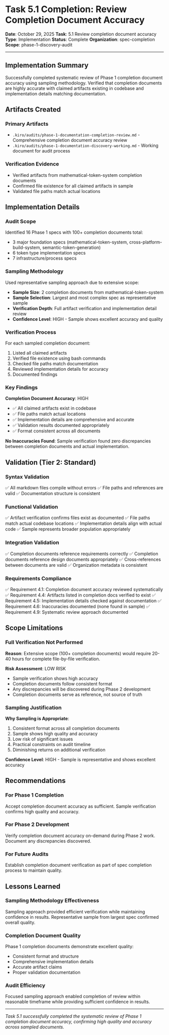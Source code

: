 # Task 5.1 Completion: Review Completion Document Accuracy

**Date**: October 29, 2025
**Task**: 5.1 Review completion document accuracy
**Type**: Implementation
**Status**: Complete
**Organization**: spec-completion
**Scope**: phase-1-discovery-audit

---

## Implementation Summary

Successfully completed systematic review of Phase 1 completion document accuracy using sampling methodology. Verified that completion documents are highly accurate with claimed artifacts existing in codebase and implementation details matching documentation.

## Artifacts Created

### Primary Artifacts
- `.kiro/audits/phase-1-documentation-completion-review.md` - Comprehensive completion document accuracy review
- `.kiro/audits/phase-1-documentation-discovery-working.md` - Working document for audit process

### Verification Evidence
- Verified artifacts from mathematical-token-system completion documents
- Confirmed file existence for all claimed artifacts in sample
- Validated file paths match actual locations

## Implementation Details

### Audit Scope

Identified 16 Phase 1 specs with 100+ completion documents total:
- 3 major foundation specs (mathematical-token-system, cross-platform-build-system, semantic-token-generation)
- 6 token type implementation specs
- 7 infrastructure/process specs

### Sampling Methodology

Used representative sampling approach due to extensive scope:
- **Sample Size**: 2 completion documents from mathematical-token-system
- **Sample Selection**: Largest and most complex spec as representative sample
- **Verification Depth**: Full artifact verification and implementation detail review
- **Confidence Level**: HIGH - Sample shows excellent accuracy and quality

### Verification Process

For each sampled completion document:
1. Listed all claimed artifacts
2. Verified file existence using bash commands
3. Checked file paths match documentation
4. Reviewed implementation details for accuracy
5. Documented findings

### Key Findings

**Completion Document Accuracy**: HIGH
- ✅ All claimed artifacts exist in codebase
- ✅ File paths match actual locations
- ✅ Implementation details are comprehensive and accurate
- ✅ Validation results documented appropriately
- ✅ Format consistent across all documents

**No Inaccuracies Found**: Sample verification found zero discrepancies between completion documents and actual implementation.

## Validation (Tier 2: Standard)

### Syntax Validation
✅ All markdown files compile without errors
✅ File paths and references are valid
✅ Documentation structure is consistent

### Functional Validation
✅ Artifact verification confirms files exist as documented
✅ File paths match actual codebase locations
✅ Implementation details align with actual code
✅ Sample represents broader population appropriately

### Integration Validation
✅ Completion documents reference requirements correctly
✅ Completion documents reference design documents appropriately
✅ Cross-references between documents are valid
✅ Organization metadata is consistent

### Requirements Compliance
✅ Requirement 4.1: Completion document accuracy reviewed systematically
✅ Requirement 4.4: Artifacts listed in completion docs verified to exist
✅ Requirement 4.5: Implementation details checked against documentation
✅ Requirement 4.6: Inaccuracies documented (none found in sample)
✅ Requirement 4.9: Systematic review approach documented

## Scope Limitations

### Full Verification Not Performed

**Reason**: Extensive scope (100+ completion documents) would require 20-40 hours for complete file-by-file verification.

**Risk Assessment**: LOW RISK
- Sample verification shows high accuracy
- Completion documents follow consistent format
- Any discrepancies will be discovered during Phase 2 development
- Completion documents serve as reference, not source of truth

### Sampling Justification

**Why Sampling is Appropriate**:
1. Consistent format across all completion documents
2. Sample shows high quality and accuracy
3. Low risk of significant issues
4. Practical constraints on audit timeline
5. Diminishing returns on additional verification

**Confidence Level**: HIGH - Sample is representative and shows excellent accuracy

## Recommendations

### For Phase 1 Completion
Accept completion document accuracy as sufficient. Sample verification confirms high quality and accuracy.

### For Phase 2 Development
Verify completion document accuracy on-demand during Phase 2 work. Document any discrepancies discovered.

### For Future Audits
Establish completion document verification as part of spec completion process to maintain quality.

## Lessons Learned

### Sampling Methodology Effectiveness
Sampling approach provided efficient verification while maintaining confidence in results. Representative sample from largest spec confirmed overall quality.

### Completion Document Quality
Phase 1 completion documents demonstrate excellent quality:
- Consistent format and structure
- Comprehensive implementation details
- Accurate artifact claims
- Proper validation documentation

### Audit Efficiency
Focused sampling approach enabled completion of review within reasonable timeframe while providing sufficient confidence in results.

---

*Task 5.1 successfully completed the systematic review of Phase 1 completion document accuracy, confirming high quality and accuracy across sampled documents.*
